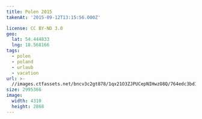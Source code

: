 ```yaml
---
title: Polen 2015
takenAt: '2015-09-12T13:15:56.000Z'

license: CC BY-ND 3.0
geo:
  lat: 54.444833
  lng: 18.568166
tags:
  - polen
  - poland
  - urlaub
  - vacation
url: >-
  //images.ctfassets.net/bncv3c2gt878/1qx21O3ZJPUCepNIHwzO8Q/764edc3bd14ba2b772d0b7bc00db2273/polen-2015_25324971424_o
size: 2995366
image:
  width: 4310
  height: 2868
---
```

